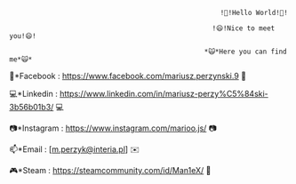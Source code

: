                                                          !👋!Hello World!👋!
   
                                                       !😄!Nice to meet you!😄!
   
                                                     *🙀*Here you can find me*🙀*

📲*Facebook : https://www.facebook.com/mariusz.perzynski.9 📲

💻*Linkedin : https://www.linkedin.com/in/mariusz-perzy%C5%84ski-3b56b01b3/ 💻

📷*Instagram : https://www.instagram.com/marioo.js/ 📷

📫*Email : [m.perzyk@interia.pl] ✉️
 
🎮*Steam : https://steamcommunity.com/id/Man1eX/ 👾





